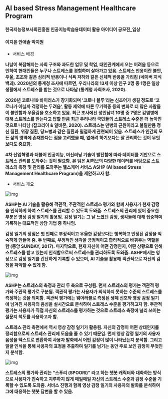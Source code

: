 ## AI based Stress Management Healthcare Program
#### 한국지능정보사회진흥원 인공지능학습용데이터 활용 아이디어 공모전_입상
#### 이지윤 안애솔 박지원    

- 서비스 배경

**나날이 복잡해지는 사회 구조와 과도한 업무 및 학업, 대인관계에서 오는 어려움 등으로 인하여 현대인들은 누구나 스트레스를 경험하며 살아가고 있음. 스트레스 반응이란 불안, 우울, 초조와 같은 심리적 반응이나 식욕 저하와 같은 신체적 반응을 가리킴 (네이버 지식백과). 2020년의 통계청 조사에 따르면, 우리나라의 13세 이상 인구 2명 중 1명은 일상생활에서 스트레스를 받는 것으로 나타남 (통계청 사회조사, 2020).**

**2020년 코로나19 바이러스가 장기화되며 ‘코로나 블루’라는 신조어가 생길 정도로 ‘코로나가 아닐까 걱정하는 두려움’, 활동 제약에 따른 무기력증 등의 변화로 더 많은 사람들이 불안함과 우울감을 호소하고 있음. 최근 조사에선 성인남녀 10명 중 7명은 감염병에 대해 스트레스를 받는다고 답할 만큼 최근 우리나라 국민들의 스트레스 수준은 더 높아진 것으로 나타남 (잡코리아 & 알바몬, 2020). 스트레스는 만병의 근원이라고 불릴만큼 정신 질환, 위장 질환, 당뇨병과 같은 질환과 밀접하게 관련되어 있음. 스트레스가 인간의 모든 삶의 영역에 존재한다는 점을 고려했을 때, 없애려 하기보다는 잘 관리하는 것이 무엇보다도 중요함.**

**4차 산업혁명과 더불어 인공지능, 머신러닝 기술이 발전함에 따라 데이터를 기반으로 스트레스 관리를 도와주는 것이 필요함. 본 팀은 AI허브의 다양한 데이터를 바탕으로 스트레스의 측정 및 관리를 도와주는 헬스케어 서비스 ASHP (AI based Stress Management Healthcare Program)을 제안하고자 함.**

- 서비스 개요

![img](https://lh5.googleusercontent.com/ZlWAkqHtv-i0hiPB2pF63qkdaYZ8jWJrMCrDfLI3vX03de4ju7Hnp_wyL3m4dkR0jr--agq9Fom2dZZ7-DGKTruinYUmHaUADyYDWT61dnoIemQ1_9hz0CY1OlgQV0fUFagBIl8)

**ASHP는 AI 기술을 활용해 객관적, 주관적인 스트레스 평가와 함께 사용자가 현재 감정을 인식하게 하여 스트레스를 관리할 수 있도록 도와줌. 스트레스의 관리에 있어 중요한 부분은 영상 감정 일기의 활용임. 감정 일기는 그 날 느꼈던 감정, 생각들에 대해 집중하며 기록하는 대표적인 상담 기법 중 하나임.**

**감정 일기의 장점은 첫 번째로 부정적이고 우울한 감정보다는 행복하고 안정된 감정을 익숙하게 만들어 줌. 두 번째로, 부정적인 생각을 긍정적이고 합리적으로 바꿔주는 역할을 함 (중앙 SUNDAY, 2017). 마지막으로, 현재 자신이 어떤 감정인지, 어떤 상황으로 인해 스트레스를 받고 있는지 인식함으로써 스트레스를 관리하도록 도와줌. ASHP에서는 영상으로 감정 일기를 간단하게 기록할 수 있으며, AI 기술을 활용해 객관적으로 자신의 감정을 파악할 수 있게 함.**

![img](https://lh3.googleusercontent.com/TXwQ9aiuXEpRfiZROSleMDu0oL308pDjiNYSnqye9Mb7vzE9Xyz4mnLSmmsCjZVV0WoBv-gjOytVqkZe2Vlc9Yn5YJ9tb0TJpTeU3WSlkE2ovTn1tbIXNVpOnKqQFRj4UkO-kww)

**ASHP는 스트레스의 측정과 관리 두 축으로 구성됨. 먼저 스트레스의 평가는 객관적 평가와 주관적 평가로 구분됨. 객관적 평가는 사용자가 의식하지 못하는 수준의 스트레스를 측정하는 것을 의미함. 객관적 평가에는 웨어러블로 측정된 생체 신호와 영상 감정 일기에 남겨진 사용자의 음성을 실시간으로 분석하여 스트레스 수준을 평가하고자 함. 주관적 평가는 사용자가 직접 자신의 스트레스를 평가하는 것으로 스트레스 측정에 널리 쓰이는 설문지 척도를 사용하고자 함.** 

**스트레스 관리 측면에서 역시 영상 감정 일기가 활용됨. 자신의 감정이 어떤 상태인지를 정리함으로써 스트레스 관리에 도움을 줄 수 있기 때문임. 먼저 영상 감정 일기의 사용자 음성을 텍스트로 변환하여 사용자 발화에서 어떤 감정이 많이 나타났는지 분석함. 그리고 얼굴 인식을 통해 사용자의 표정을 추출하여 일기를 남기는 동안 주로 보인 감정이 무엇인지 분석함.**

![img](https://lh3.googleusercontent.com/MSeJNPBZtKcepQJ-VlxTl8ikV2gjujiJCnSOWUc7pT-p2fjDf0tXKqK2uWSYPqR2_wuzunMlJPh8LAs9vzfm9KaRdbcBPIOV-ZMfSC16nsxUZc9AMHe0Kl3QN0W6EQlMSAaU7OQ)

**스트레스의 평가와 관리는 “스푸리 (SPOORI)” 라고 하는 챗봇 캐릭터와 대화하는 방식으로 사용자가 친숙하고 지루하지 않게 매일매일 자신의 스트레스 수준과 감정 수준을 기록할 수 있도록 도와줌. 서비스 진행과 함께 영상 감정 일기의 사용자의 발화를 분석하여 그에 대응하는 챗봇 답변을 할 수 있음.**
